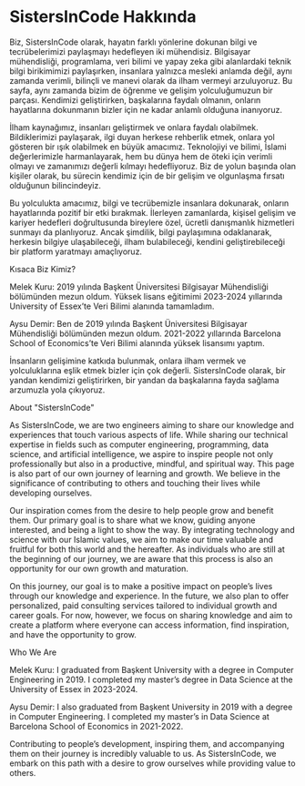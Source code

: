 # SistersInCode Hakkında
Biz, SistersInCode olarak, hayatın farklı yönlerine dokunan bilgi ve tecrübelerimizi paylaşmayı hedefleyen iki mühendisiz. Bilgisayar mühendisliği, programlama, veri bilimi ve yapay zeka gibi alanlardaki teknik bilgi birikimimizi paylaşırken, insanlara yalnızca mesleki anlamda değil, aynı zamanda verimli, bilinçli ve manevi olarak da ilham vermeyi arzuluyoruz. Bu sayfa, aynı zamanda bizim de öğrenme ve gelişim yolculuğumuzun bir parçası. Kendimizi geliştirirken, başkalarına faydalı olmanın, onların hayatlarına dokunmanın bizler için ne kadar anlamlı olduğuna inanıyoruz.

İlham kaynağımız, insanları geliştirmek ve onlara faydalı olabilmek. Bildiklerimizi paylaşarak, ilgi duyan herkese rehberlik etmek, onlara yol gösteren bir ışık olabilmek en büyük amacımız. Teknolojiyi ve bilimi, İslami değerlerimizle harmanlayarak, hem bu dünya hem de öteki için verimli olmayı ve zamanımızı değerli kılmayı hedefliyoruz. Biz de yolun başında olan kişiler olarak, bu sürecin kendimiz için de bir gelişim ve olgunlaşma fırsatı olduğunun bilincindeyiz.

Bu yolculukta amacımız, bilgi ve tecrübemizle insanlara dokunarak, onların hayatlarında pozitif bir etki bırakmak. İlerleyen zamanlarda, kişisel gelişim ve kariyer hedefleri doğrultusunda bireylere özel, ücretli danışmanlık hizmetleri sunmayı da planlıyoruz. Ancak şimdilik, bilgi paylaşımına odaklanarak, herkesin bilgiye ulaşabileceği, ilham bulabileceği, kendini geliştirebileceği bir platform yaratmayı amaçlıyoruz.

Kısaca Biz Kimiz?

Melek Kuru: 2019 yılında Başkent Üniversitesi Bilgisayar Mühendisliği bölümünden mezun oldum. Yüksek lisans eğitimimi 2023-2024 yıllarında University of Essex’te Veri Bilimi alanında tamamladım.

Aysu Demir: Ben de 2019 yılında Başkent Üniversitesi Bilgisayar Mühendisliği bölümünden mezun oldum. 2021-2022 yıllarında Barcelona School of Economics’te Veri Bilimi alanında yüksek lisansımı yaptım.

İnsanların gelişimine katkıda bulunmak, onlara ilham vermek ve yolculuklarına eşlik etmek bizler için çok değerli. SistersInCode olarak, bir yandan kendimizi geliştirirken, bir yandan da başkalarına fayda sağlama arzumuzla yola çıkıyoruz.




About "SistersInCode"

As SistersInCode, we are two engineers aiming to share our knowledge and experiences that touch various aspects of life. While sharing our technical expertise in fields such as computer engineering, programming, data science, and artificial intelligence, we aspire to inspire people not only professionally but also in a productive, mindful, and spiritual way. This page is also part of our own journey of learning and growth. We believe in the significance of contributing to others and touching their lives while developing ourselves.

Our inspiration comes from the desire to help people grow and benefit them. Our primary goal is to share what we know, guiding anyone interested, and being a light to show the way. By integrating technology and science with our Islamic values, we aim to make our time valuable and fruitful for both this world and the hereafter. As individuals who are still at the beginning of our journey, we are aware that this process is also an opportunity for our own growth and maturation.

On this journey, our goal is to make a positive impact on people’s lives through our knowledge and experience. In the future, we also plan to offer personalized, paid consulting services tailored to individual growth and career goals. For now, however, we focus on sharing knowledge and aim to create a platform where everyone can access information, find inspiration, and have the opportunity to grow.

Who We Are

Melek Kuru: I graduated from Başkent University with a degree in Computer Engineering in 2019. I completed my master’s degree in Data Science at the University of Essex in 2023-2024.

Aysu Demir: I also graduated from Başkent University in 2019 with a degree in Computer Engineering. I completed my master’s in Data Science at Barcelona School of Economics in 2021-2022.

Contributing to people’s development, inspiring them, and accompanying them on their journey is incredibly valuable to us. As SistersInCode, we embark on this path with a desire to grow ourselves while providing value to others.
